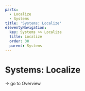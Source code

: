 ```yaml
---
parts:
  - Localize
  - Systems
title: 'Systems: Localize'
eleventyNavigation:
  key: Systems >> Localize
  title: Localize
  order: 30
  parent: Systems
---
```


# Systems: Localize

-> go to Overview
